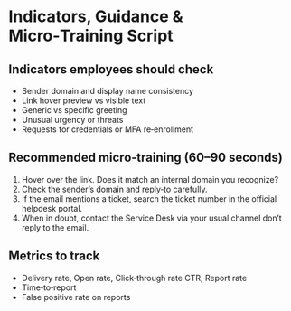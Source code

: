 # Indicators, Guidance & Micro‑Training Script

## Indicators employees should check
- Sender domain and display name consistency
- Link hover preview vs visible text
- Generic vs specific greeting
- Unusual urgency or threats
- Requests for credentials or MFA re‑enrollment

## Recommended micro‑training (60–90 seconds)
1. Hover over the link. Does it match an internal domain you recognize?
2. Check the sender’s domain and reply‑to carefully.
3. If the email mentions a ticket, search the ticket number in the official helpdesk portal.
4. When in doubt, contact the Service Desk via your usual channel don’t reply to the email.

## Metrics to track 
- Delivery rate, Open rate, Click‑through rate CTR, Report rate
- Time‑to‑report 
- False positive rate on reports
